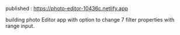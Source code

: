 published : https://photo-editor-10436c.netlify.app

building photo Editor app with option to change  7 filter properties with range input.